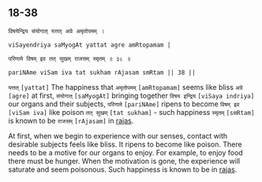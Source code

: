 ## 18-38


```shloka-sa
विषयेन्द्रिय संयोगात् यत्तत् अग्रे अमृतोपमम् ।
```
```shloka-sa-hk
viSayendriya saMyogAt yattat agre amRtopamam |
```
```shloka-sa
परिणामे विषम् इव तत् सुखम् राजसम् स्मृतम् ॥ ३८ ॥
```
```shloka-sa-hk
pariNAme viSam iva tat sukham rAjasam smRtam || 38 ||
```

`यत्तत्` `[yattat]` The happiness that `अमृतोपमम्` `[amRtopamam]` seems like bliss `अग्रे` `[agre]` at first, `संयोगात्` `[saMyogAt]` bringing together `विषय इन्द्रिय` `[viSaya indriya]` our organs and their subjects, `परिणामे` `[pariNAme]` ripens to become `विषम् इव` `[viSam iva]` like poison `तत् सुखम्` `[tat sukham]` - such happiness `स्मृतम्` `[smRtam]` is known to be `राजसम्` `[rAjasam]` in [rajas](rajas).

At first, when we begin to experience with our senses, contact with desirable subjects feels like bliss.
It ripens to become like poison. There needs to be a motive for our organs to enjoy. For example, to enjoy food there must be hunger. When the motivation is gone, the experience will saturate and seem poisonous.
Such happiness is known to be in [rajas](rajas).


